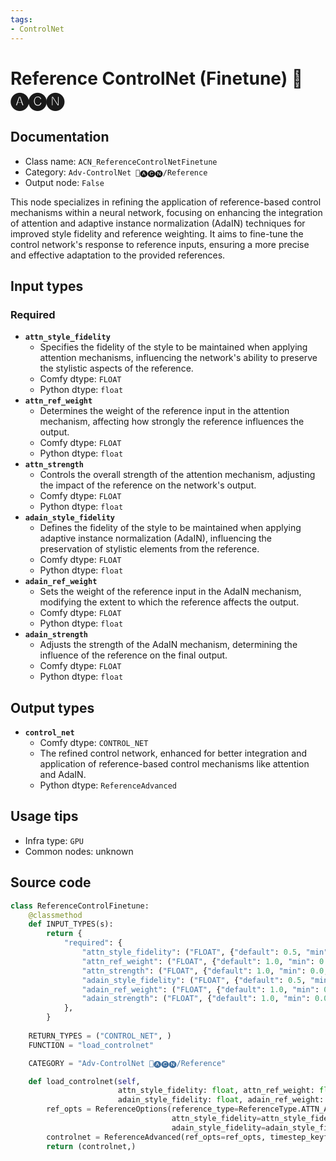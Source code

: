```yaml
---
tags:
- ControlNet
---
```


# Reference ControlNet (Finetune) 🛂🅐🅒🅝
## Documentation
- Class name: `ACN_ReferenceControlNetFinetune`
- Category: `Adv-ControlNet 🛂🅐🅒🅝/Reference`
- Output node: `False`

This node specializes in refining the application of reference-based control mechanisms within a neural network, focusing on enhancing the integration of attention and adaptive instance normalization (AdaIN) techniques for improved style fidelity and reference weighting. It aims to fine-tune the control network's response to reference inputs, ensuring a more precise and effective adaptation to the provided references.
## Input types
### Required
- **`attn_style_fidelity`**
    - Specifies the fidelity of the style to be maintained when applying attention mechanisms, influencing the network's ability to preserve the stylistic aspects of the reference.
    - Comfy dtype: `FLOAT`
    - Python dtype: `float`
- **`attn_ref_weight`**
    - Determines the weight of the reference input in the attention mechanism, affecting how strongly the reference influences the output.
    - Comfy dtype: `FLOAT`
    - Python dtype: `float`
- **`attn_strength`**
    - Controls the overall strength of the attention mechanism, adjusting the impact of the reference on the network's output.
    - Comfy dtype: `FLOAT`
    - Python dtype: `float`
- **`adain_style_fidelity`**
    - Defines the fidelity of the style to be maintained when applying adaptive instance normalization (AdaIN), influencing the preservation of stylistic elements from the reference.
    - Comfy dtype: `FLOAT`
    - Python dtype: `float`
- **`adain_ref_weight`**
    - Sets the weight of the reference input in the AdaIN mechanism, modifying the extent to which the reference affects the output.
    - Comfy dtype: `FLOAT`
    - Python dtype: `float`
- **`adain_strength`**
    - Adjusts the strength of the AdaIN mechanism, determining the influence of the reference on the final output.
    - Comfy dtype: `FLOAT`
    - Python dtype: `float`
## Output types
- **`control_net`**
    - Comfy dtype: `CONTROL_NET`
    - The refined control network, enhanced for better integration and application of reference-based control mechanisms like attention and AdaIN.
    - Python dtype: `ReferenceAdvanced`
## Usage tips
- Infra type: `GPU`
- Common nodes: unknown


## Source code
```python
class ReferenceControlFinetune:
    @classmethod
    def INPUT_TYPES(s):
        return {
            "required": {
                "attn_style_fidelity": ("FLOAT", {"default": 0.5, "min": 0.0, "max": 1.0, "step": 0.01}),
                "attn_ref_weight": ("FLOAT", {"default": 1.0, "min": 0.0, "max": 1.0, "step": 0.01}),
                "attn_strength": ("FLOAT", {"default": 1.0, "min": 0.0, "max": 1.0, "step": 0.01}),
                "adain_style_fidelity": ("FLOAT", {"default": 0.5, "min": 0.0, "max": 1.0, "step": 0.01}),
                "adain_ref_weight": ("FLOAT", {"default": 1.0, "min": 0.0, "max": 1.0, "step": 0.01}),
                "adain_strength": ("FLOAT", {"default": 1.0, "min": 0.0, "max": 1.0, "step": 0.01}),
            },
        }
    
    RETURN_TYPES = ("CONTROL_NET", )
    FUNCTION = "load_controlnet"

    CATEGORY = "Adv-ControlNet 🛂🅐🅒🅝/Reference"

    def load_controlnet(self,
                        attn_style_fidelity: float, attn_ref_weight: float, attn_strength: float,
                        adain_style_fidelity: float, adain_ref_weight: float, adain_strength: float):
        ref_opts = ReferenceOptions(reference_type=ReferenceType.ATTN_ADAIN,
                                    attn_style_fidelity=attn_style_fidelity, attn_ref_weight=attn_ref_weight, attn_strength=attn_strength,
                                    adain_style_fidelity=adain_style_fidelity, adain_ref_weight=adain_ref_weight, adain_strength=adain_strength)
        controlnet = ReferenceAdvanced(ref_opts=ref_opts, timestep_keyframes=None)
        return (controlnet,)

```
